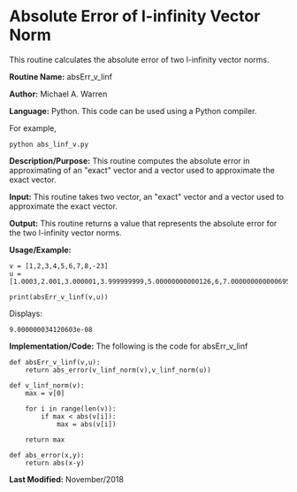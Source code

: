 # Absolute Error of l-infinity Vector Norm 
This routine calculates the absolute error of two l-infinity vector norms.

**Routine Name:**           absErr_v_linf

**Author:** Michael A. Warren

**Language:** Python. This code can be used using a Python compiler.

For example,

    python abs_linf_v.py

**Description/Purpose:** This routine computes the absolute error in approximating of an "exact" vector and a vector used to approximate the exact vector.

**Input:** This routine takes two vector, an "exact" vector and a vector used to approximate the exact vector.

**Output:** This routine returns a value that represents the absolute error for the two l-infinity vector norms.

**Usage/Example:**

	v = [1,2,3,4,5,6,7,8,-23]
	u = [1.0003,2.001,3.000001,3.999999999,5.00000000000126,6,7.0000000000006959,8.0,-23.00000009]

	print(absErr_v_linf(v,u))

Displays:

	9.000000034120603e-08

**Implementation/Code:** The following is the code for absErr_v_linf

	def absErr_v_linf(v,u):
	    return abs_error(v_linf_norm(v),v_linf_norm(u))

	def v_linf_norm(v):
	    max = v[0]

	    for i in range(len(v)):
	        if max < abs(v[i]):
	            max = abs(v[i])

	    return max

	def abs_error(x,y):
	    return abs(x-y)

**Last Modified:** November/2018
